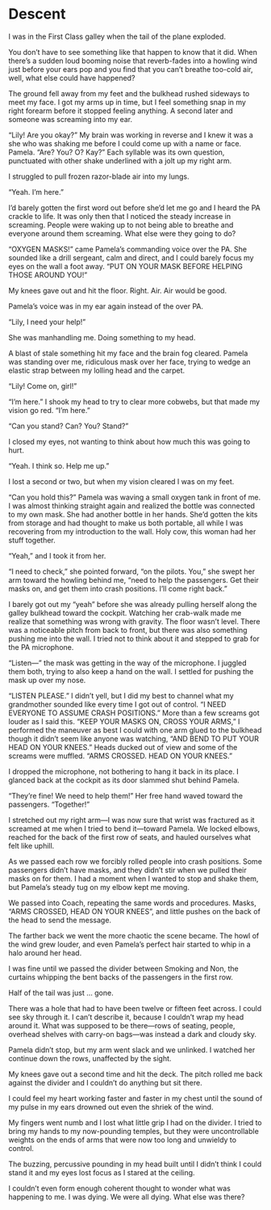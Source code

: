 # Descent

I was in the First Class galley when the tail of the plane exploded.

You don’t have to see something like that happen to know that it did. 
When there’s a sudden loud booming noise that reverb-fades into a howling wind just before your ears pop and you find that you can’t breathe too-cold air, well, what else could have happened?

The ground fell away from my feet and the bulkhead rushed sideways to meet my face. 
I got my arms up in time, but I feel something snap in my right forearm before it stopped feeling anything. 
A second later and someone was screaming into my ear.

“Lily!  Are you okay?”  My brain was working in reverse and I knew it was a she who was shaking me before I could come up with a name or face. 
Pamela. 
“Are? You? O? Kay?”  Each syllable was its own question, punctuated with other shake underlined with a jolt up my right arm.

I struggled to pull frozen razor-blade air into my lungs.

“Yeah. 
I’m here.”

I’d barely gotten the first word out before she’d let me go and I heard the PA crackle to life. 
It was only then that I noticed the steady increase in screaming. 
People were waking up to not being able to breathe and everyone around them screaming. 
What else were they going to do?

“OXYGEN MASKS!” came Pamela’s commanding voice over the PA. 
She sounded like a drill sergeant, calm and direct, and I could barely focus my eyes on the wall a foot away. 
“PUT ON YOUR MASK BEFORE HELPING THOSE AROUND YOU!”

My knees gave out and hit the floor. 
Right. 
Air. 
Air would be good.

Pamela’s voice was in my ear again instead of the over PA.

“Lily, I need your help!”

She was manhandling me. 
Doing something to my head.

A blast of stale something hit my face and the brain fog cleared. 
Pamela was standing over me, ridiculous mask over her face, trying to wedge an elastic strap between my lolling head and the carpet.

“Lily!  Come on, girl!”

“I’m here.”  I shook my head to try to clear more cobwebs, but that made my vision go red. 
“I’m here.”

“Can you stand?  Can? You? Stand?”

I closed my eyes, not wanting to think about how much this was going to hurt.

“Yeah. 
I think so. 
Help me up.”

I lost a second or two, but when my vision cleared I was on my feet.

“Can you hold this?”  Pamela was waving a small oxygen tank in front of me. 
I was almost thinking straight again and realized the bottle was connected to my own mask. 
She had another bottle in her hands. 
She’d gotten the kits from storage and had thought to make us both portable, all while I was recovering from my introduction to the wall. 
Holy cow, this woman had her stuff together.

“Yeah,” and I took it from her.

“I need to check,” she pointed forward, “on the pilots. 
 You,” she swept her arm toward the howling behind me, “need to help the passengers. 
Get their masks on, and get them into crash positions. 
I’ll come right back.”

I barely got out my “yeah” before she was already pulling herself along the galley bulkhead toward the cockpit. 
Watching her crab-walk made me realize that something was wrong with gravity. 
The floor wasn’t level. 
There was a noticeable pitch from back to front, but there was also something pushing me into the wall. 
I tried not to think about it and stepped to grab for the PA microphone.

“Listen—” the mask was getting in the way of the microphone. 
I juggled them both, trying to also keep a hand on the wall. 
I settled for pushing the mask up over my nose.

“LISTEN PLEASE.”  I didn’t yell, but I did my best to channel what my grandmother sounded like every time I got out of control. 
“I NEED EVERYONE TO ASSUME CRASH POSITIONS.”  More than a few screams got louder as I said this. 
“KEEP YOUR MASKS ON, CROSS YOUR ARMS,” I performed the maneuver as best I could with one arm glued to the bulkhead though it didn’t seem like anyone was watching, “AND BEND TO PUT YOUR HEAD ON YOUR KNEES.”  Heads ducked out of view and some of the screams were muffled. 
“ARMS CROSSED. 
HEAD ON YOUR KNEES.”

I dropped the microphone, not bothering to hang it back in its place. 
I glanced back at the cockpit as its door slammed shut behind Pamela.

“They’re fine!  We need to help them!”  Her free hand waved toward the passengers. 
“Together!”

I stretched out my right arm—I was now sure that wrist was fractured as it screamed at me when I tried to bend it—toward Pamela. 
We locked elbows, reached for the back of the first row of seats, and hauled ourselves what felt like uphill.

As we passed each row we forcibly rolled people into crash positions. 
Some passengers didn’t have masks, and they didn’t stir when we pulled their masks on for them. 
I had a moment when I wanted to stop and shake them, but Pamela’s steady tug on my elbow kept me moving.

We passed into Coach, repeating the same words and procedures. 
Masks, “ARMS CROSSED, HEAD ON YOUR KNEES”, and little pushes on the back of the head to send the message.

The farther back we went the more chaotic the scene became. 
The howl of the wind grew louder, and even Pamela’s perfect hair started to whip in a halo around her head.

I was fine until we passed the divider between Smoking and Non, the curtains whipping the bent backs of the passengers in the first row.

Half of the tail was just … gone.

There was a hole that had to have been twelve or fifteen feet across. 
I could see sky through it. 
I can’t describe it, because I couldn’t wrap my head around it. 
What was supposed to be there—rows of seating, people, overhead shelves with carry-on bags—was instead a dark and cloudy sky.

Pamela didn’t stop, but my arm went slack and we unlinked. 
I watched her continue down the rows, unaffected by the sight.

My knees gave out a second time and hit the deck. 
The pitch rolled me back against the divider and I couldn’t do anything but sit there.

I could feel my heart working faster and faster in my chest until the sound of my pulse in my ears drowned out even the shriek of the wind.

My fingers went numb and I lost what little grip I had on the divider. 
I tried to bring my hands to my now-pounding temples, but they were uncontrollable weights on the ends of arms that were now too long and unwieldy to control.

The buzzing, percussive pounding in my head built until I didn’t think I could stand it and my eyes lost focus as I stared at the ceiling.

I couldn’t even form enough coherent thought to wonder what was happening to me. 
I was dying. 
We were all dying. 
What else was there?